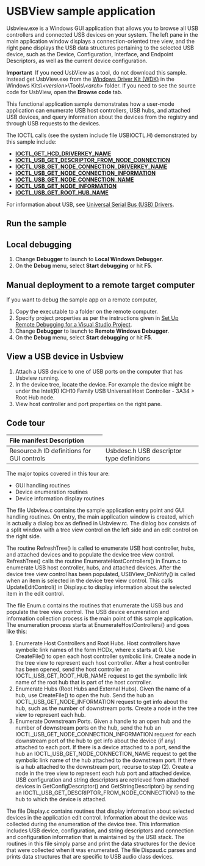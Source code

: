USBView sample application
==========================

Usbview.exe is a Windows GUI application that allows you to browse all USB controllers and connected USB devices on your system. The left pane in the main application window displays a connection-oriented tree view, and the right pane displays the USB data structures pertaining to the selected USB device, such as the Device, Configuration, Interface, and Endpoint Descriptors, as well as the current device configuration.

**Important**  If you need UsbView as a tool, do not download this sample. Instead get UsbView.exe from the [Windows Driver Kit (WDK)](http://go.microsoft.com/fwlink/p?linkid=391063) in the Windows Kits\\*\<version\>*\\Tools\\*\<arch\>* folder. If you need to see the source code for UsbView, open the **Browse code** tab.

This functional application sample demonstrates how a user-mode application can enumerate USB host controllers, USB hubs, and attached USB devices, and query information about the devices from the registry and through USB requests to the devices.

The IOCTL calls (see the system include file USBIOCTL.H) demonstrated by this sample include:

-   [**IOCTL\_GET\_HCD\_DRIVERKEY\_NAME**](http://msdn.microsoft.com/en-us/library/windows/hardware/ff537236)
-   [**IOCTL\_USB\_GET\_DESCRIPTOR\_FROM\_NODE\_CONNECTION**](http://msdn.microsoft.com/en-us/library/windows/hardware/ff537310)
-   [**IOCTL\_USB\_GET\_NODE\_CONNECTION\_DRIVERKEY\_NAME**](http://msdn.microsoft.com/en-us/library/windows/hardware/ff537317)
-   [**IOCTL\_USB\_GET\_NODE\_CONNECTION\_INFORMATION**](http://msdn.microsoft.com/en-us/library/windows/hardware/ff537319)
-   [**IOCTL\_USB\_GET\_NODE\_CONNECTION\_NAME**](http://msdn.microsoft.com/en-us/library/windows/hardware/ff537323)
-   [**IOCTL\_USB\_GET\_NODE\_INFORMATION**](http://msdn.microsoft.com/en-us/library/windows/hardware/ff537324)
-   [**IOCTL\_USB\_GET\_ROOT\_HUB\_NAME**](http://msdn.microsoft.com/en-us/library/windows/hardware/ff537326)

For information about USB, see [Universal Serial Bus (USB) Drivers](http://msdn.microsoft.com/en-us/library/windows/hardware/ff538930).

Run the sample
--------------

Local debugging
---------------

1.  Change **Debugger** to launch to **Local Windows Debugger**.
2.  On the **Debug** menu, select **Start debugging** or hit **F5**.

Manual deployment to a remote target computer
---------------------------------------------

If you want to debug the sample app on a remote computer,

1.  Copy the executable to a folder on the remote computer.
2.  Specify project properties as per the instructions given in [Set Up Remote Debugging for a Visual Studio Project](http://msdn.microsoft.com/en-us/library/8x6by8d2.aspx).
3.  Change **Debugger** to launch to **Remote Windows Debugger**.
4.  On the **Debug** menu, select **Start debugging** or hit **F5**.

View a USB device in Usbview
----------------------------

1.  Attach a USB device to one of USB ports on the computer that has Usbview running.
2.  In the device tree, locate the device. For example the device might be under the Intel(R) ICH10 Family USB Universal Host Controller - 3A34 \> Root Hub node.
3.  View host controller and port properties on the right pane.

Code tour
---------

<table>
<colgroup>
<col width="50%" />
<col width="50%" />
</colgroup>
<thead>
<tr class="header">
<th align="left">File manifest
Description</th>
</tr>
</thead>
<tbody>
<tr class="odd">
<td align="left">Resource.h
ID definitions for GUI controls</td>
<td align="left">Usbdesc.h
USB descriptor type definitions</td>
</tr>
</tbody>
</table>

The major topics covered in this tour are:

-   GUI handling routines
-   Device enumeration routines
-   Device information display routines

The file Usbview.c contains the sample application entry point and GUI handling routines. On entry, the main application window is created, which is actually a dialog box as defined in Usbview.rc. The dialog box consists of a split window with a tree view control on the left side and an edit control on the right side.

The routine RefreshTree() is called to enumerate USB host controller, hubs, and attached devices and to populate the device tree view control. RefreshTree() calls the routine EnumerateHostControllers() in Enum.c to enumerate USB host controller, hubs, and attached devices. After the device tree view control has been populated, USBView\_OnNotify() is called when an item is selected in the device tree view control. This calls UpdateEditControl() in Display.c to display information about the selected item in the edit control.

The file Enum.c contains the routines that enumerate the USB bus and populate the tree view control. The USB device enumeration and information collection process is the main point of this sample application. The enumeration process starts at EnumerateHostControllers() and goes like this:

1.  Enumerate Host Controllers and Root Hubs. Host controllers have symbolic link names of the form HCDx, where x starts at 0. Use CreateFile() to open each host controller symbolic link. Create a node in the tree view to represent each host controller. After a host controller has been opened, send the host controller an IOCTL\_USB\_GET\_ROOT\_HUB\_NAME request to get the symbolic link name of the root hub that is part of the host controller.
2.  Enumerate Hubs (Root Hubs and External Hubs). Given the name of a hub, use CreateFile() to open the hub. Send the hub an IOCTL\_USB\_GET\_NODE\_INFORMATION request to get info about the hub, such as the number of downstream ports. Create a node in the tree view to represent each hub.
3.  Enumerate Downstream Ports. Given a handle to an open hub and the number of downstream ports on the hub, send the hub an IOCTL\_USB\_GET\_NODE\_CONNECTION\_INFORMATION request for each downstream port of the hub to get info about the device (if any) attached to each port. If there is a device attached to a port, send the hub an IOCTL\_USB\_GET\_NODE\_CONNECTION\_NAME request to get the symbolic link name of the hub attached to the downstream port. If there is a hub attached to the downstream port, recurse to step (2). Create a node in the tree view to represent each hub port and attached device. USB configuration and string descriptors are retrieved from attached devices in GetConfigDescriptor() and GetStringDescriptor() by sending an IOCTL\_USB\_GET\_DESCRIPTOR\_FROM\_NODE\_CONNECTION() to the hub to which the device is attached.

The file Display.c contains routines that display information about selected devices in the application edit control. Information about the device was collected during the enumeration of the device tree. This information includes USB device, configuration, and string descriptors and connection and configuration information that is maintained by the USB stack. The routines in this file simply parse and print the data structures for the device that were collected when it was enumerated. The file Dispaud.c parses and prints data structures that are specific to USB audio class devices.

